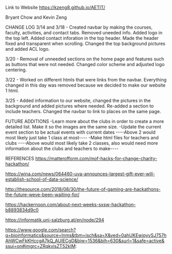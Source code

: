 Link to Website
https://kzeng8.github.io/AETIT/

Bryant Chow and Kevin Zeng

CHANGE LOG
3/14 and 3/18 - Created navbar by making the courses, faculty, activities, and contact tabs. Removed uneeded info. Added logo in the top left. Added contact inforation in the top header. Made the header fixed and transparent when scrolling. Changed the top background pictures and added ACL logo.

3/20 - Removal of unneeded sections on the home page and features such as buttons that were not needed. Changed color scheme and adjusted logo centering.

3/22 - Worked on different htmls that were links from the navbar. Everything changed in this day was removed because we decided to make our website 1 html.

3/25 - Added information to our website, changed the pictures in the background and added pictures where needed. Re-added a section to include teachers. Changed the navbar to link to places on the same page.

FUTURE ADDITIONS
-Learn more about the clubs in order to create a more detailed list. Make it so the images are the same size.
-Update the current event section to be actual events with current dates
----Above 2 would most likely just take 1 class at most----
-Make html files for teachers and clubs
----Above would most likely take 2 classes, also would need more information about the clubs and teachers to make----

REFERENCES
https://matterofform.com/mof-hacks-for-change-charity-hackathon/

https://wina.com/news/064460-uva-announces-largest-gift-ever-will-establish-school-of-data-science/

http://thesource.com/2018/08/30/the-future-of-gaming-are-hackathons-the-future-weve-been-waiting-for/

https://hackernoon.com/about-next-weeks-sxsw-hackathon-b8893834d9c0

https://informatik.uni-salzburg.at/en/node/294

https://www.google.com/search?q=bioinformatics&source=lnms&tbm=isch&sa=X&ved=0ahUKEwipyvSJ757hAhWCwFkKHccgA7kQ_AUIECgD&biw=1536&bih=630&surl=1&safe=active&ssui=on#imgrc=ZRqkvisZT52kIM:
